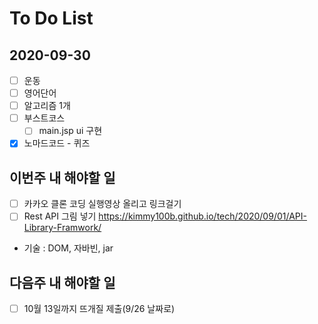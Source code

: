 # To Do List

## 2020-09-30

- [ ] 운동
- [ ] 영어단어
- [ ] 알고리즘 1개
- [ ] 부스트코스
  - [ ] main.jsp ui 구현
- [x] 노마드코드 - 퀴즈

## 이번주 내 해야할 일

- [ ] 카카오 클론 코딩 실행영상 올리고 링크걸기
- [ ] Rest API 그림 넣기 <https://kimmy100b.github.io/tech/2020/09/01/API-Library-Framwork/>
- 기술 : DOM, 자바빈, jar

## 다음주 내 해야할 일

- [ ] 10월 13일까지 뜨개질 제출(9/26 날짜로)
